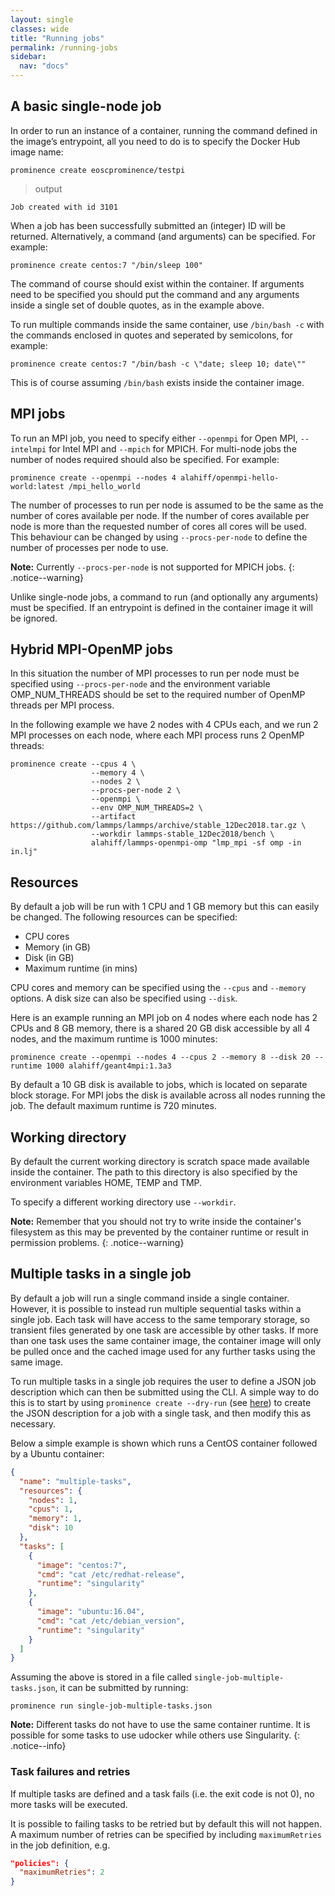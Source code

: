 ```yaml
---
layout: single
classes: wide
title: "Running jobs"
permalink: /running-jobs
sidebar:
  nav: "docs"
---
```


## A basic single-node job
In order to run an instance of a container, running the command defined in the image’s entrypoint, all you need to do is to specify the Docker Hub image name:
```
prominence create eoscprominence/testpi
```

> output

```
Job created with id 3101
```
When a job has been successfully submitted an (integer) ID will be returned. Alternatively, a command (and arguments) can be specified. For example:
``` 
prominence create centos:7 "/bin/sleep 100"
``` 
The command of course should exist within the container. If arguments need to be specified you should put the command and any arguments inside a single set of double quotes, as in the example above.

To run multiple commands inside the same container, use `/bin/bash -c` with the commands enclosed in quotes and seperated  by semicolons, for example:
```
prominence create centos:7 "/bin/bash -c \"date; sleep 10; date\""
```
This is of course assuming `/bin/bash` exists inside the container image.

## MPI jobs
To run an MPI job, you need to specify either `--openmpi` for Open MPI, `--intelmpi` for Intel MPI and `--mpich` for MPICH. For multi-node jobs the number of nodes required should also be specified. For example:
```
prominence create --openmpi --nodes 4 alahiff/openmpi-hello-world:latest /mpi_hello_world
```
The number of processes to run per node is assumed to be the same as the number of cores available per node. If the number of cores available per node is more than the requested number of cores all cores will be used.
This behaviour can be changed by using `--procs-per-node` to define the number of processes per node to use.

**Note:** Currently `--procs-per-node` is not supported for MPICH jobs.
{: .notice--warning}

Unlike single-node jobs, a command to run (and optionally any arguments) must be specified. If an entrypoint is defined in the container image it will be ignored.

## Hybrid MPI-OpenMP jobs
In this situation the number of MPI processes to run per node must be specified using `--procs-per-node` and the environment variable OMP_NUM_THREADS should be set to the required number of OpenMP threads per MPI process.

In the following example we have 2 nodes with 4 CPUs each, and we run 2 MPI processes on each node, where each MPI process runs 2 OpenMP threads:
```
prominence create --cpus 4 \
                  --memory 4 \
                  --nodes 2 \
                  --procs-per-node 2 \
                  --openmpi \
                  --env OMP_NUM_THREADS=2 \
                  --artifact https://github.com/lammps/lammps/archive/stable_12Dec2018.tar.gz \
                  --workdir lammps-stable_12Dec2018/bench \
                  alahiff/lammps-openmpi-omp "lmp_mpi -sf omp -in in.lj"
```

## Resources
By default a job will be run with 1 CPU and 1 GB memory but this can easily be changed.
The following resources can be specified:
* CPU cores
* Memory (in GB)
* Disk (in GB)
* Maximum runtime (in mins)

CPU cores and memory can be specified using the `--cpus` and `--memory` options. A disk size can also be specified using `--disk`.

Here is an example running an MPI job on 4 nodes where each node has 2 CPUs and 8 GB memory, there is a shared 20 GB disk accessible by all 4 nodes, and the maximum runtime is 1000 minutes:
```
prominence create --openmpi --nodes 4 --cpus 2 --memory 8 --disk 20 --runtime 1000 alahiff/geant4mpi:1.3a3
```
By default a 10 GB disk is available to jobs, which is located on separate block storage. For MPI jobs the disk is available across all nodes running the job. The default maximum runtime is 720 minutes.

## Working directory
By default the current working directory is scratch space made available inside the container. The path to this directory is also specified by the environment variables HOME, TEMP and TMP.

To specify a different working directory use `--workdir`.

**Note:** Remember that you should not try to write inside the container's filesystem as this may be prevented by the container runtime or result in permission problems.
{: .notice--warning}

## Multiple tasks in a single job
By default a job will run a single command inside a single container. However, it is possible to instead run multiple sequential tasks within a single job. Each task will have access to the same temporary storage, so transient files generated by one task are accessible by other tasks. If more than one task uses the same container image, the container image will only be pulled once and the
cached image used for any further tasks using the same image.

To run multiple tasks in a single job requires the user to define a JSON job description which can then be submitted using the CLI. A simple way to do this is to start by using `prominence create --dry-run` (see [here](/docs/generating-json)) to create the JSON description for a job with a single task, and then modify this as necessary.

Below a simple example is shown which runs a CentOS container followed by a Ubuntu container:
```json
{
  "name": "multiple-tasks",
  "resources": {
    "nodes": 1,
    "cpus": 1,
    "memory": 1,
    "disk": 10
  },
  "tasks": [
    {
      "image": "centos:7",
      "cmd": "cat /etc/redhat-release",
      "runtime": "singularity"
    },
    {
      "image": "ubuntu:16.04",
      "cmd": "cat /etc/debian_version",
      "runtime": "singularity"
    }
  ]
}
```
Assuming the above is stored in a file called `single-job-multiple-tasks.json`, it can be submitted by running:
```
prominence run single-job-multiple-tasks.json
```

**Note:** Different tasks do not have to use the same container runtime. It is possible for some tasks to use udocker while others use Singularity.
{: .notice--info}

### Task failures and retries
If multiple tasks are defined and a task fails (i.e. the exit code is not 0), no more tasks will be executed. 

It is possible to failing tasks to be retried but by default this will not happen.
A maximum number of retries can be specified by including `maximumRetries` in the job definition, e.g.
```json
"policies": {
  "maximumRetries": 2
}
```

